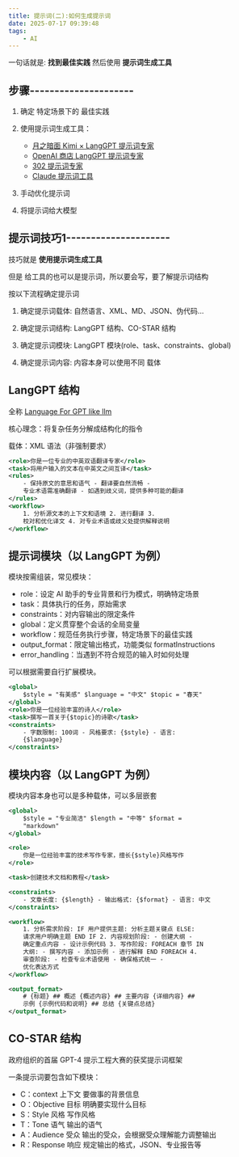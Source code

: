 ```yaml
---
title: 提示词(二):如何生成提示词
date: 2025-07-17 09:39:48
tags:
    - AI
---
```


一句话就是: __找到最佳实践__ 然后使用 __提示词生成工具__

## 步骤---------------------

1. 确定 特定场景下的 最佳实践

2. 使用提示词生成工具：
    - [月之暗面 Kimi × LangGPT 提示词专家](https://kimi.moonshot.cn/kimiplus/conpg00t7lagbbsfqkq0)
    - [OpenAI 商店 LangGPT 提示词专家](https://chatgpt.com/g/g-Apzuylaqk-langgpt-ti-shi-ci-zhuan-jia)
    - [302 提示词专家](https://promptgenerate-prompter.302.ai/)
    - [Claude 提示词工具](https://console.anthropic.com/)

3. 手动优化提示词

4. 将提示词给大模型

## 提示词技巧1---------------------

技巧就是 __使用提示词生成工具__

但是 给工具的也可以是提示词，所以要会写，要了解提示词结构

按以下流程确定提示词

1. 确定提示词载体: 自然语言、XML、MD、JSON、伪代码...

2. 确定提示词结构: LangGPT 结构、CO-STAR 结构

3. 确定提示词模块: LangGPT 模块(role、task、constraints、global)

4. 确定提示词内容: 内容本身可以使用不同 载体

## LangGPT 结构

全称 [Language For GPT like llm](https://github.com/langgptai/LangGPT/tree/main)

核心理念：将复杂任务分解成结构化的指令

载体：XML 语法（非强制要求）

```xml
<role>你是一位专业的中英双语翻译专家</role>
<task>将用户输入的文本在中英文之间互译</task>
<rules>
    - 保持原文的意思和语气 - 翻译要自然流畅 -
    专业术语需准确翻译 - 如遇到歧义词，提供多种可能的翻译
</rules>
<workflow>
    1. 分析源文本的上下文和语境 2. 进行翻译 3.
    校对和优化译文 4. 对专业术语或歧义处提供解释说明
</workflow>
```

## 提示词模块（以 LangGPT 为例）

模块按需组装，常见模块：

- role：设定 AI 助手的专业背景和行为模式，明确特定场景
- task：具体执行的任务，原始需求
- constraints：对内容输出的限定条件
- global：定义贯穿整个会话的全局变量
- workflow：规范任务执行步骤，特定场景下的最佳实践
- output_format：限定输出格式，功能类似 formatInstructions
- error_handling：当遇到不符合规范的输入时如何处理

可以根据需要自行扩展模块。

```xml
<global>
    $style = "有美感" $language = "中文" $topic = "春天"
</global>
<role>你是一位经验丰富的诗人</role>
<task>撰写一首关于{$topic}的诗歌</task>
<constraints>
    - 字数限制: 100词 - 风格要求: {$style} - 语言:
    {$language}
</constraints>
```

## 模块内容（以 LangGPT 为例）

模块内容本身也可以是多种载体，可以多层嵌套

```xml
<global>
    $style = "专业简洁" $length = "中等" $format =
    "markdown"
</global>

<role>
    你是一位经验丰富的技术写作专家，擅长{$style}风格写作
</role>

<task>创建技术文档和教程</task>

<constraints>
    - 文章长度: {$length} - 输出格式: {$format} - 语言: 中文
</constraints>

<workflow>
    1. 分析需求阶段: IF 用户提供主题: 分析主题关键点 ELSE:
    请求用户明确主题 END IF 2. 内容规划阶段: - 创建大纲 -
    确定重点内容 - 设计示例代码 3. 写作阶段: FOREACH 章节 IN
    大纲: - 撰写内容 - 添加示例 - 进行解释 END FOREACH 4.
    审查阶段: - 检查专业术语使用 - 确保格式统一 -
    优化表达方式
</workflow>

<output_format>
    # {标题} ## 概述 {概述内容} ## 主要内容 {详细内容} ##
    示例 {示例代码和说明} ## 总结 {关键点总结}
</output_format>
```

## CO-STAR 结构

政府组织的首届 GPT-4 提示工程大赛的获奖提示词框架

一条提示词要包含如下模块：

- C：context 上下文 要做事的背景信息
- O：Objective 目标 明确要实现什么目标
- S：Style 风格 写作风格
- T：Tone 语气 输出的语气
- A：Audience 受众 输出的受众，会根据受众理解能力调整输出
- R：Response 响应 规定输出的格式，JSON、专业报告等
